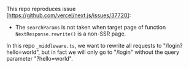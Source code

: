 This repo reproduces issue [https://github.com/vercel/next.js/issues/37720]:

- The `searchParams` is not taken when target page of function `NextResponse.rewrite()` is a non-SSR page.

In this repo `_middleware.ts`, we want to rewrite all requests to "/login?hello=world", but in fact we will only go to "/login" without the query parameter "?hello=world".